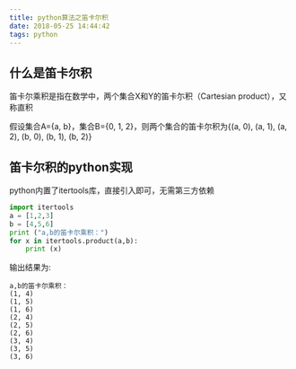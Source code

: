 ```yaml
---
title: python算法之笛卡尔积
date: 2018-05-25 14:44:42
tags: python
---
```


## 什么是笛卡尔积

笛卡尔乘积是指在数学中，两个集合X和Y的笛卡尓积（Cartesian product），又称直积

假设集合A={a, b}，集合B={0, 1, 2}，则两个集合的笛卡尔积为{(a, 0), (a, 1), (a, 2), (b, 0), (b, 1), (b, 2)}

## 笛卡尔积的python实现

python内置了itertools库，直接引入即可，无需第三方依赖

```python
import itertools 
a = [1,2,3]
b = [4,5,6] 
print ("a,b的笛卡尔乘积：") 
for x in itertools.product(a,b):  
    print (x) 
```

输出结果为:

```
a,b的笛卡尔乘积：
(1, 4)
(1, 5)
(1, 6)
(2, 4)
(2, 5)
(2, 6)
(3, 4)
(3, 5)
(3, 6)
```